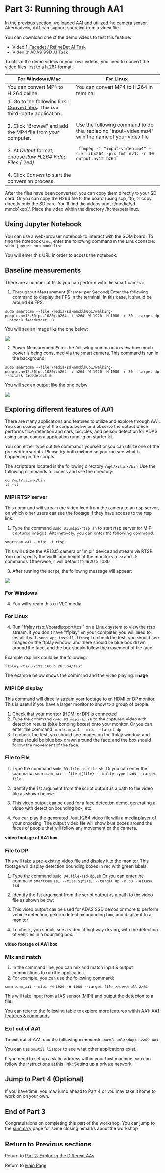 # Part 3: Running through AA1

In the previous section, we loaded AA1 and utilized the camera sensor. Alternatively, AA1 can support sourcing from a video file.

You can download one of the demo videos to test this feature:
 - Video 1: [Facedet / RefineDet AI Task](https://pixabay.com/videos/alley-people-walk-street-ukraine-39837/)
 - Video 2: [ADAS SSD AI Task](https://pixabay.com/videos/freeway-traffic-cars-rainy-truck-8358/)
 
To utilize the demo videos or your own videos, you need to convert the video files first to a h.264 format. 

| For Windows/Mac | For Linux |
| ------------- | ------------- |
| You can convert MP4 to H.264 online: | You can convert MP4 to H.264 in terminal |
| 1. Go to the following link: [Convert files](https://www.convertfiles.com/convert/video/MP4-to-264.html). This is a third-party application. <br><br> 2. Click "Browse" and add the MP4 file from your computer. <br><br> 3. At *Output* format, choose *Raw H.264 Video Files (.264)* <br> <br> 4. Click *Convert* to start the conversion process. | Use the following command to do this, replacing "input-video.mp4" with the name of your video file <br> <br> ``` ffmpeg -i "input-video.mp4" -c:v libx264 -pix_fmt nv12 -r 30 output.nv12.h264``` |

After the files have been converted, you can copy them directly to your SD card. Or you can copy the H264 file to the board (using scp, ftp, or copy directly onto the SD card. You'll find the videos under /media/sd-mmcb1kop1/. Place the video within the directory /home/petalinux. 

## Using Jupyter Notebook 
You can use a web-browser notebook to interact with the SOM board.
To find the notebook URL, enter the following command in the Linux console: `sudo jupyter notebook list`

You will enter this URL in order to access the notebook. 

## Baseline measurements
There are a number of tests you can perform with the smart camera:

1. Throughput Measurement (Frames per Second)
Enter the following command to display the FPS in the terminal. In this case, it should be around 49 FPS. 
```
sudo smartcam --file /media/sd-mmcblk0p1/walking-people.nv12.30fps.1080p.h264 -i h264 -W 1920 -H 1080 -r 30 --target dp --aitask facedetect -R
```
You will see an image like the one below:

<img src="/images/SOM_FPS.JPG">

2. Power Measurement
Enter the following command to view how much power is being consumed via the smart camera. This command is run in the background. 
```
sudo smartcam --file /media/sd-mmcblk0p1/walking-people.nv12.30fps.1080p.h264 -i h264 -W 1920 -H 1080 -r 30 --target dp --aitask facedetect &
```
You will see an output like the one below 

<img src="/images/Power Measurement.JPG">

## Exploring different features of AA1

There are many applications and features to utilize and explore through AA1. You can source any of the scripts below and observe the output which performs face detection and cars, bicycles, and person detection for ADAS using smart camera application running on starter kit. 

You can either type out the commands yourself or you can utilize one of the pre-written scripts. Please try both method so you can see what is happening in the scripts.

The scripts are located in the following directory `/opt/xilinx/bin`. Use the following commands to access and see the directory:
```
cd /opt/xilinx/bin
ls -ll
```

### MIPI RTSP server
This command will stream the video feed from the camera to an rtsp server, on which other users can see the footage if they have access to the rtsp link.

1. Type the command `sudo 01.mipi-rtsp.sh` to start rtsp server for MIPI captured images. Alternatively, you can enter the following command: 
```
smartcam_aa1 --mipi -t rtsp
```
This will utilize the AR1335 camera or "mipi" device and stream via RTSP. You can specify the width and height of the monitor via `-w` and `-h` commands. Otherwise, it will default to 1920 x 1080.

3. After running the script, the following message will appear:
<img src="/images/rtsp stream.JPG">

### For Windows ###
4. You will stream this on VLC media

### For Linux ###
4.  Run "ffplay rtsp://boardip:port/test" on a Linux system to view the rtsp stream. If you don't have "ffplay" on your computer, you will need to install it with `sudo apt install ffmpeg` To check the test, you should see images on the ffplay window, and there should be blue box drawn around the face, and the box should follow the movement of the face. 

Example rtsp link could be the following:
```
ffplay rtsp://192.168.1.26:554/test
```

The example below shows the command and the video playing: 
**image** 

### MIPI DP display
This command will directly stream your footage to an HDMI or DP monitor. This is useful if you have a larger monitor to show to a group of people. 

1. Check that your monitor (HDMI or DP) is connected
2. Type the command `sudo 02.mipi-dp.sh` to the captured video with detection results (blue bonding boxes) onto your monitor. Or you can enter the command `smartcam_aa1 --mipi --target dp`
3. To check the test, you should see images on the ffplay window, and there should be blue box drawn around the face, and the box should follow the movement of the face.

### File to File

1. Type the command `sudo 03.file-to-file.sh`. Or you can enter the command: `smartcam_aa1 --file ${file} --infile-type h264 --target file`. 

2. Identify the 1st argument from the script output as a path to the video file as shown below: 

3. This video output can be used for a face detection demo, generating a video with detection bounding box, etc.
4. You can play the generated ./out.h264 video file with a media player of your choosing. The output video file will show blue boxes around the faces of people that will follow any movement on the camera.

**video footage of AA1 box**


### File to DP
This will take a pre-existing video file and display it to the monitor. This footage will display detection bounding boxes in red with green labels.

1. Type the command `sudo 04.file-ssd-dp.sh` Or you can enter the command `smartcam_aa1 --file ${file} --target dp -r 30 --aitask ssd`
2. Identify the 1st argument from the script output as a path to the video file as shown below: 

3. This video output can be used for ADAS SSD demos or more to perform vehicle detection, peform detection bounding box, and display it to a monitor. 
4. To check, you should see a video of highway driving, with the detection of vehicles in a bounding box.

**video footage of AA1 box**


### Mix and match
1. In the command line, you can mix and match input & output combinations to run the application. 
2. For example, you can use the following command: 
```
smartcam_aa1 --mipi -W 1920 -H 1080 --target file >/dev/null 2>&1
```
This will take input from a IAS sensor (MIPI) and output the detection to a file. 

You can refer to the following table to explore more features within AA1: 
[AA1 features & commands](https://github.com/Xilinx/Xilinx_KV260_Workshop/blob/main/Additional%20AA1%20Features.md)

### Exit out of AA1
To exit out of AA1, use the following command: `xmutil unloadapp kv260-aa1`

You can use `xmutil lisapps` to see what other applications exist. 

If you need to set up a static address within your host machine, you can follow the instructions at this link:
[Setting up a private network](https://xilinx.github.io/vck190-base-trd/build/html/run.html#setting-a-private-network) 

## Jump to Part 4 (Optional)
If you have time, you may jump ahead to [Part 4](https://github.com/Xilinx/Xilinx_KV260_Workshop/blob/main/Part%204:%20Optional%20Demo.md) or you may take it home to work on on your own.

## End of Part 3
Congratulations on completing this part of the workshop. You can jump to the [summary](https://github.com/Xilinx/Xilinx_KV260_Workshop/blob/main/Takeaways.md) page for some closing remarks about the workshop. 

## Return to Previous sections
Return to [Part 2: Exploring the Different AAs](https://github.com/Xilinx/Xilinx_KV260_Workshop/blob/main/Part%202:%20Exploring%20the%20Different%20AAs.md)

Return to [Main Page](https://github.com/Xilinx/Xilinx_KV260_Workshop)
